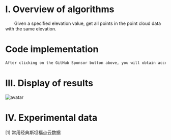#  I. Overview of algorithms 

   Given a specified elevation value, get all points in the point cloud data with the same elevation. 

#  Code implementation 

  ```python  
After clicking on the GitHub Sponsor button above, you will obtain access permissions to my private code repository ( https://github.com/slowlon/my_code_bar ) to view this blog code. By searching the code number of this blog, you can find the code you need, code number is: 202402030957456189
  ```  
#  III. Display of results 

 ![avatar]( 1271e46e976f49cc94f667262275fe12.png) 

#  IV. Experimental data 

 [1] 常用经典斯坦福点云数据 

